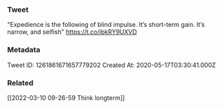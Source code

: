 ### Tweet
"Expedience is the following of blind impulse. It’s short-term gain. It’s narrow, and selfish" https://t.co/ibkRY9UXVD

### Metadata
Tweet ID: 1261861671657779202
Created At: 2020-05-17T03:30:41.000Z

### Related
[[2022-03-10 09-26-59 Think longterm]]

